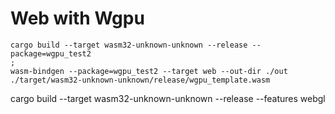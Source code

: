 # Web with Wgpu

```shell
cargo build --target wasm32-unknown-unknown --release --package=wgpu_test2
;
wasm-bindgen --package=wgpu_test2 --target web --out-dir ./out ./target/wasm32-unknown-unknown/release/wgpu_template.wasm

```




cargo build --target wasm32-unknown-unknown --release --features webgl

